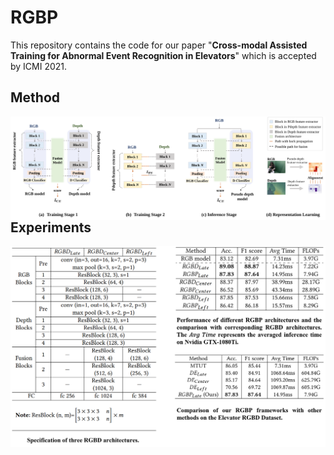 # RGBP
This repository contains the code for our paper "**Cross-modal Assisted Training for Abnormal Event Recognition in Elevators**" which is accepted by ICMI 2021.


## Method
<img src="/imgs/method.svg" align = left>

<!-- 
<a href="https://www.codecogs.com/eqnedit.php?latex=\begin{equation}&space;&L_{FS}&space;=\sum_{p}^{P}\frac{1}{D&space;\times&space;D}\lambda&space;_{p}\left&space;\|&space;corr\left&space;(&space;F_{p}^{depth}&space;\right&space;)&space;-&space;corr\left&space;(&space;F_{p}^{pseudo}&space;\right&space;)&space;\right&space;\|_{F}^{2}&space;&plus;\sum_{q}^{Q}\frac{1}{W&space;\times&space;H&space;\times&space;T&space;\times&space;C}\lambda&space;_{q}\left&space;\|&space;F_{q}^{depth}&space;-&space;F_{q}^{pseudo}&space;\right&space;\|_{F}^{2}&space;\end{equation}" target="_blank"><img src="https://latex.codecogs.com/gif.latex?\begin{equation}&space;&L_{FS}&space;=\sum_{p}^{P}\frac{1}{D&space;\times&space;D}\lambda&space;_{p}\left&space;\|&space;corr\left&space;(&space;F_{p}^{depth}&space;\right&space;)&space;-&space;corr\left&space;(&space;F_{p}^{pseudo}&space;\right&space;)&space;\right&space;\|_{F}^{2}&space;&plus;\sum_{q}^{Q}\frac{1}{W&space;\times&space;H&space;\times&space;T&space;\times&space;C}\lambda&space;_{q}\left&space;\|&space;F_{q}^{depth}&space;-&space;F_{q}^{pseudo}&space;\right&space;\|_{F}^{2}&space;\end{equation}" title="\begin{equation} &L_{FS} =\sum_{p}^{P}\frac{1}{D \times D}\lambda _{p}\left \| corr\left ( F_{p}^{depth} \right ) - corr\left ( F_{p}^{pseudo} \right ) \right \|_{F}^{2} +\sum_{q}^{Q}\frac{1}{W \times H \times T \times C}\lambda _{q}\left \| F_{q}^{depth} - F_{q}^{pseudo} \right \|_{F}^{2} \end{equation}" /></a>
 -->

## Experiments
<img src="/imgs/experiments.png" align = left>


